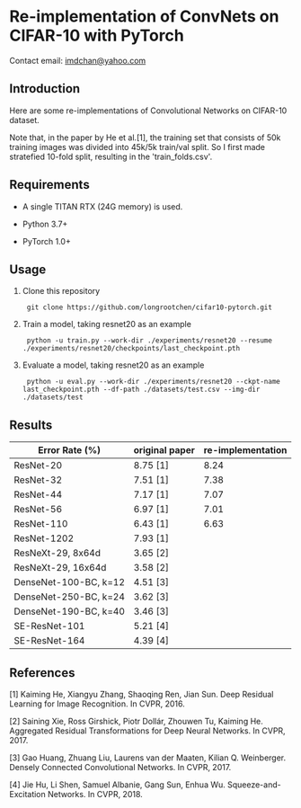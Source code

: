 # Re-implementation of ConvNets on CIFAR-10 with PyTorch

Contact email: imdchan@yahoo.com

## Introduction

Here are some re-implementations of Convolutional Networks on CIFAR-10 dataset.

Note that, in the paper by He et al.[1], the training set that consists of 50k training images was divided into 45k/5k train/val split. So I first made stratefied 10-fold split, resulting in the 'train_folds.csv'.

## Requirements

- A single TITAN RTX (24G memory) is used.

- Python 3.7+

- PyTorch 1.0+

## Usage

1. Clone this repository

        git clone https://github.com/longrootchen/cifar10-pytorch.git

2. Train a model, taking resnet20 as an example

        python -u train.py --work-dir ./experiments/resnet20 --resume ./experiments/resnet20/checkpoints/last_checkpoint.pth

3. Evaluate a model, taking resnet20 as an example

        python -u eval.py --work-dir ./experiments/resnet20 --ckpt-name last_checkpoint.pth --df-path ./datasets/test.csv --img-dir ./datasets/test
        
        
## Results

| Error Rate (%)  | original paper | re-implementation |
| ----- | ----- | ----- |
| ResNet-20 | 8.75 [1] | 8.24 |
| ResNet-32 | 7.51 [1] | 7.38 |
| ResNet-44 | 7.17 [1] | 7.07 |
| ResNet-56 | 6.97 [1] | 7.01 |
| ResNet-110 | 6.43 [1] | 6.63 |
| ResNet-1202 | 7.93 [1] |  |
| ResNeXt-29, 8x64d | 3.65 [2] |  |
| ResNeXt-29, 16x64d | 3.58 [2] |  |
| DenseNet-100-BC, k=12 | 4.51 [3] |  |
| DenseNet-250-BC, k=24 | 3.62 [3] |  |
| DenseNet-190-BC, k=40 | 3.46 [3] |  |
| SE-ResNet-101 | 5.21 [4] |  |
| SE-ResNet-164 | 4.39 [4] |  |

## References

[1] Kaiming He, Xiangyu Zhang, Shaoqing Ren, Jian Sun. Deep Residual Learning for Image Recognition. In CVPR, 2016.

[2] Saining Xie, Ross Girshick, Piotr Dollár, Zhouwen Tu, Kaiming He. Aggregated Residual Transformations for Deep Neural Networks. In CVPR, 2017.

[3] Gao Huang, Zhuang Liu, Laurens van der Maaten, Kilian Q. Weinberger. Densely Connected Convolutional Networks. In CVPR, 2017.

[4] Jie Hu, Li Shen, Samuel Albanie, Gang Sun, Enhua Wu. Squeeze-and-Excitation Networks. In CVPR, 2018.
